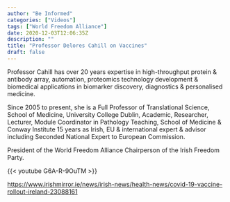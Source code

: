 ```yaml
---
author: "Be Informed"
categories: ["Videos"]
tags: ["World Freedom Alliance"]
date: 2020-12-03T12:06:35Z
description: ""
title: "Professor Delores Cahill on Vaccines"
draft: false
---
```


Professor Cahill has over 20 years expertise in high-throughput protein & antibody array, automation, proteomics technology development & biomedical applications in biomarker discovery, diagnostics & personalised medicine.   

Since 2005 to present, she is a Full Professor of Translational Science, School of Medicine, University College Dublin, Academic, Researcher, Lecturer, Module Coordinator in Pathology Teaching, School of Medicine & Conway Institute 15 years as Irish, EU & international expert & advisor including Seconded National Expert to European Commission.   

President of the World Freedom Alliance  Chairperson of the Irish Freedom Party.

{{< youtube G6A-R-9OuTM >}}  

https://www.irishmirror.ie/news/irish-news/health-news/covid-19-vaccine-rollout-ireland-23088161